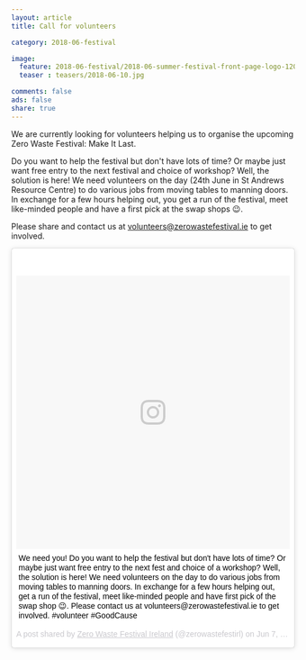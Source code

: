 ```yaml
---
layout: article
title: Call for volunteers

category: 2018-06-festival

image:
  feature: 2018-06-festival/2018-06-summer-festival-front-page-logo-1200x375.png
  teaser : teasers/2018-06-10.jpg

comments: false
ads: false
share: true
---
```


We are currently looking for volunteers helping us to organise the upcoming Zero Waste Festival: Make It Last.

Do you want to help the festival but don't have lots of time? Or maybe just want free entry to the next festival and choice of workshop? Well, the solution is here! We need volunteers on the day (24th June in St Andrews Resource Centre) to do various jobs from moving tables to manning doors. In exchange for a few hours helping out, you get a run of the festival, meet like-minded people and have a first pick at the swap shops 😉. 

Please share and contact us at [volunteers@zerowastefestival.ie](mailto:volunteers@zerowastefestival.ie) to get involved.

<blockquote class="instagram-media" data-instgrm-captioned data-instgrm-permalink="https://www.instagram.com/p/BjvWo_vgvnk/" data-instgrm-version="8" style=" background:#FFF; border:0; border-radius:3px; box-shadow:0 0 1px 0 rgba(0,0,0,0.5),0 1px 10px 0 rgba(0,0,0,0.15); margin: 1px; max-width:658px; padding:0; width:99.375%; width:-webkit-calc(100% - 2px); width:calc(100% - 2px);"><div style="padding:8px;"> <div style=" background:#F8F8F8; line-height:0; margin-top:40px; padding:50.0% 0; text-align:center; width:100%;"> <div style=" background:url(data:image/png;base64,iVBORw0KGgoAAAANSUhEUgAAACwAAAAsCAMAAAApWqozAAAABGdBTUEAALGPC/xhBQAAAAFzUkdCAK7OHOkAAAAMUExURczMzPf399fX1+bm5mzY9AMAAADiSURBVDjLvZXbEsMgCES5/P8/t9FuRVCRmU73JWlzosgSIIZURCjo/ad+EQJJB4Hv8BFt+IDpQoCx1wjOSBFhh2XssxEIYn3ulI/6MNReE07UIWJEv8UEOWDS88LY97kqyTliJKKtuYBbruAyVh5wOHiXmpi5we58Ek028czwyuQdLKPG1Bkb4NnM+VeAnfHqn1k4+GPT6uGQcvu2h2OVuIf/gWUFyy8OWEpdyZSa3aVCqpVoVvzZZ2VTnn2wU8qzVjDDetO90GSy9mVLqtgYSy231MxrY6I2gGqjrTY0L8fxCxfCBbhWrsYYAAAAAElFTkSuQmCC); display:block; height:44px; margin:0 auto -44px; position:relative; top:-22px; width:44px;"></div></div> <p style=" margin:8px 0 0 0; padding:0 4px;"> <a href="https://www.instagram.com/p/BjvWo_vgvnk/" style=" color:#000; font-family:Arial,sans-serif; font-size:14px; font-style:normal; font-weight:normal; line-height:17px; text-decoration:none; word-wrap:break-word;" target="_blank">We need you! Do you want to help the festival but don&#39;t have lots of time? Or maybe just want free entry to the next fest and choice of a workshop? Well, the solution is here! We need volunteers on the day to do various jobs from moving tables to manning doors. In exchange for a few hours helping out, get a run of the festival, meet like-minded people and have first pick of the swap shop 😉. Please contact us at volunteers@zerowastefestival.ie to get involved. #volunteer #GoodCause</a></p> <p style=" color:#c9c8cd; font-family:Arial,sans-serif; font-size:14px; line-height:17px; margin-bottom:0; margin-top:8px; overflow:hidden; padding:8px 0 7px; text-align:center; text-overflow:ellipsis; white-space:nowrap;">A post shared by <a href="https://www.instagram.com/zerowastefestirl/" style=" color:#c9c8cd; font-family:Arial,sans-serif; font-size:14px; font-style:normal; font-weight:normal; line-height:17px;" target="_blank"> Zero Waste Festival Ireland</a> (@zerowastefestirl) on <time style=" font-family:Arial,sans-serif; font-size:14px; line-height:17px;" datetime="2018-06-07T22:17:11+00:00">Jun 7, 2018 at 3:17pm PDT</time></p></div></blockquote> <script async defer src="//www.instagram.com/embed.js"></script>
